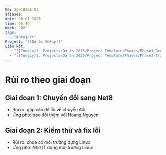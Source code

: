 ```yaml
---
Mã: 25010206-01
aliases: 
date: 06-01-2025
time: 06:40
Week: "02"
tags:
  - "#project"
Project: "[[Dự án VnPay]]"
Liên kết:
  - "[[TungLy/1. Projects/Dự án 2025/Project Template/Phases/Phase1-Requirement_Analysis|Giai đoạn 1]]"
  - "[[TungLy/1. Projects/Dự án 2025/Project Template/Phases/Phase2-Training|Giai đoạn 2]]"
---
```

# Rủi ro theo giai đoạn

## Giai đoạn 1: Chuyển đổi sang Net8
- Rủi ro: gặp vấn đề lỗi về chuyển đổi
- Ứng phó: trao đổi thêm với Hoang.Nguyen

## Giai đoạn 2: Kiểm thử và fix lỗi
- Rủi ro: chưa có môi trường dựng Linux
- Ứng phó: Nhờ IT dựng môi trường Linux
